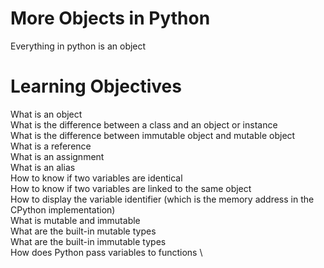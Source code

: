 # More Objects in Python
Everything in python is an object

# Learning Objectives
What is an object \
What is the difference between a class and an object or instance \
What is the difference between immutable object and mutable object \
What is a reference \
What is an assignment \
What is an alias \
How to know if two variables are identical \
How to know if two variables are linked to the same object \
How to display the variable identifier (which is the memory address in the CPython implementation) \
What is mutable and immutable \
What are the built-in mutable types \
What are the built-in immutable types \
How does Python pass variables to functions \

